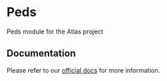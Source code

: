 # Peds
Peds module for the Atlas project

## Documentation
Please refer to our [official docs](https://altv-icarus.github.io/docs/index.html) for more information.
